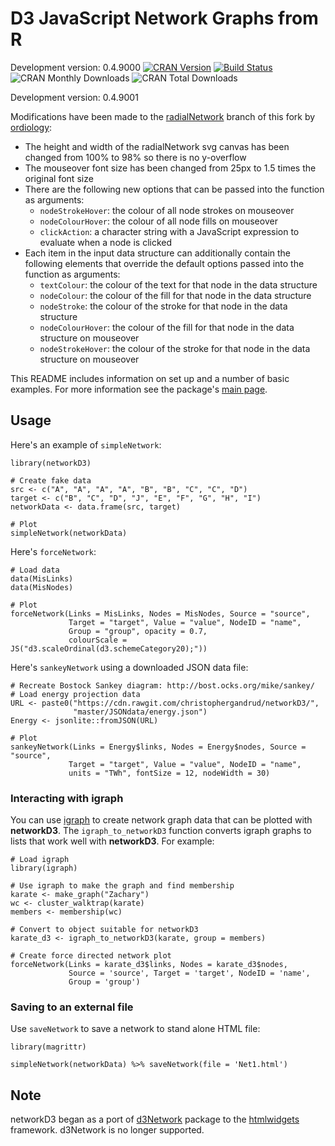 D3 JavaScript Network Graphs from R
===================================

Development version: 0.4.9000 [![CRAN
Version](http://www.r-pkg.org/badges/version/networkD3)](https://CRAN.R-project.org/package=networkD3)
[![Build
Status](https://travis-ci.org/christophergandrud/networkD3.svg?branch=master)](https://travis-ci.org/christophergandrud/networkD3)
![CRAN Monthly
Downloads](http://cranlogs.r-pkg.org/badges/last-month/networkD3) ![CRAN
Total Downloads](http://cranlogs.r-pkg.org/badges/grand-total/networkD3)

Development version: 0.4.9001 

Modifications have been made to the [radialNetwork](https://github.com/ordiology/networkD3/tree/radialNetwork) branch of this fork by [ordiology](https://github.com/ordiology/):
* The height and width of the radialNetwork svg canvas has been changed from 100% to 98% so there is no y-overflow
* The mouseover font size has been changed from 25px to 1.5 times the original font size
* There are the following new options that can be passed into the function as arguments:
    * `nodeStrokeHover`: the colour of all node strokes on mouseover
    * `nodeColourHover`: the colour of all node fills on mouseover
    * `clickAction`: a character string with a JavaScript expression to evaluate when a node is clicked
* Each item in the input data structure can additionally contain the following elements that override the default options passed into the function as arguments:
    * `textColour`: the colour of the text for that node in the data structure
    * `nodeColour`: the colour of the fill for that node in the data structure
    * `nodeStroke`: the colour of the stroke for that node in the data structure
    * `nodeColourHover`: the colour of the fill for that node in the data structure on mouseover
    * `nodeStrokeHover`: the colour of the stroke for that node in the data structure on mouseover

This README includes information on set up and a number of basic
examples. For more information see the package's [main
page](http://christophergandrud.github.io/networkD3/).

Usage
-----

Here's an example of `simpleNetwork`:

    library(networkD3)

    # Create fake data
    src <- c("A", "A", "A", "A", "B", "B", "C", "C", "D")
    target <- c("B", "C", "D", "J", "E", "F", "G", "H", "I")
    networkData <- data.frame(src, target)

    # Plot
    simpleNetwork(networkData)

Here's `forceNetwork`:

    # Load data
    data(MisLinks)
    data(MisNodes)

    # Plot
    forceNetwork(Links = MisLinks, Nodes = MisNodes, Source = "source",
                 Target = "target", Value = "value", NodeID = "name",
                 Group = "group", opacity = 0.7,
                 colourScale = JS("d3.scaleOrdinal(d3.schemeCategory20);"))

Here's `sankeyNetwork` using a downloaded JSON data file:

    # Recreate Bostock Sankey diagram: http://bost.ocks.org/mike/sankey/
    # Load energy projection data
    URL <- paste0("https://cdn.rawgit.com/christophergandrud/networkD3/",
                  "master/JSONdata/energy.json")
    Energy <- jsonlite::fromJSON(URL)

    # Plot
    sankeyNetwork(Links = Energy$links, Nodes = Energy$nodes, Source = "source",
                 Target = "target", Value = "value", NodeID = "name",
                 units = "TWh", fontSize = 12, nodeWidth = 30)

### Interacting with igraph

You can use [igraph](http://igraph.org/r/) to create network graph data
that can be plotted with **networkD3**. The `igraph_to_networkD3`
function converts igraph graphs to lists that work well with
**networkD3**. For example:

    # Load igraph
    library(igraph)

    # Use igraph to make the graph and find membership
    karate <- make_graph("Zachary")
    wc <- cluster_walktrap(karate)
    members <- membership(wc)

    # Convert to object suitable for networkD3
    karate_d3 <- igraph_to_networkD3(karate, group = members)

    # Create force directed network plot
    forceNetwork(Links = karate_d3$links, Nodes = karate_d3$nodes, 
                 Source = 'source', Target = 'target', NodeID = 'name', 
                 Group = 'group')

### Saving to an external file

Use `saveNetwork` to save a network to stand alone HTML file:

    library(magrittr)

    simpleNetwork(networkData) %>% saveNetwork(file = 'Net1.html')

Note
----

networkD3 began as a port of
[d3Network](http://christophergandrud.github.io/d3Network/) package to
the [htmlwidgets](https://github.com/ramnathv/htmlwidgets) framework.
d3Network is no longer supported.
